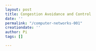```yaml
---
layout: post
title: Congestion Avoidance and Control
date: ''
permalink: "/computer-networks-001"
creationdate: ''
author: Pi
tags: []

---
```

